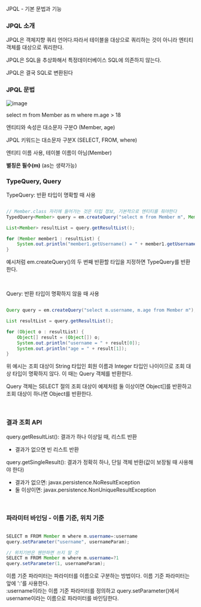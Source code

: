 JPQL - 기본 문법과 기능

### JPQL 소개

JPQL은 객체지향 쿼리 언어다.따라서 테이블을 대상으로 쿼리하는 것이 아니라 엔티티 객체를 대상으로 쿼리한다. 

JPQL은 SQL을 추상화해서 특정데이터베이스 SQL에 의존하지 않는다. 

JPQL은 결국 SQL로 변환된다

### JPQL 문법

![image](https://user-images.githubusercontent.com/78454649/153601449-85e73de9-c6c8-4e42-b441-3e1a439727cd.png)

select m from Member as m where m.age > 18 

엔티티와 속성은 대소문자 구분O (Member, age) 

JPQL 키워드는 대소문자 구분X (SELECT, FROM, where) 

엔티티 이름 사용, 테이블 이름이 아님(Member) 

**별칭은 필수(m)** (as는 생략가능)

### TypeQuery, Query

TypeQuery: 반환 타입이 명확할 때 사용

```java

// Member.class 자리에 들어가는 것은 타입 정보, 기본적으로 엔티티를 줘야한다
TypedQuery<Member> query = em.createQuery("select m from Member m", Member.class);

List<Member> resultList = query.getResultList();

for (Member member1 : resultList) {
	System.out.println("member1.getUsername() = " + member1.getUsername());
}

```

예시처럼 em.createQuery()의 두 번째 반환할 타입을 지정하면 TypeQuery를 반환한다.

<br/>

Query: 반환 타입이 명확하지 않을 때 사용

```java

Query query = em.createQuery("select m.username, m.age from Member m");

List resultList = query.getResultList();

for (Object o : resultList) {
	Object[] result = (Object[]) o;
	System.out.println("username = " + result[0]);
	System.out.println("age = " + result[1]);
}

```

위 예시는 조회 대상이 String 타입인 회원 이름과 Integer 타입인 나이이므로 조회 대상 타입이 명확하지 않다. 이 때는 Query 객체를 반환한다.

Query 객체는 SELECT 절의 조회 대상이 예제처럼 둘 이상이면 Object[]를 반환하고 조회 대상이 하나면 Object를 반환한다.

<br/>

### 결과 조회 API

query.getResultList(): 결과가 하나 이상일 때, 리스트 반환
* 결과가 없으면 빈 리스트 반환

query.getSingleResult(): 결과가 정확히 하나, 단일 객체 반환(값이 보장될 때 사용해야 한다)
* 결과가 없으면: javax.persistence.NoResultException 
* 둘 이상이면: javax.persistence.NonUniqueResultException

<br/>

### 파라미터 바인딩 - 이름 기준, 위치 기준

```java

SELECT m FROM Member m where m.username=:username 
query.setParameter("username", usernameParam);

// 위치기반은 웬만하면 쓰지 말 것
SELECT m FROM Member m where m.username=?1 
query.setParameter(1, usernameParam);

```

이름 기준 파라미터는 파라미터를 이름으로 구분하는 방법이다. 이름 기준 파라미터는 앞에 ':'를 사용한다. <br/>
:username이라는 이름 기준 파라미터를 정의하고 query.setParameter()에서 username이라는 이름으로 파라미터를 바인딩한다.



